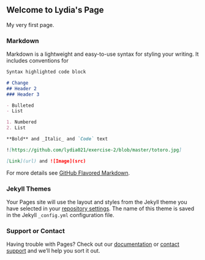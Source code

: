 ## Welcome to Lydia's Page

My very first page.



### Markdown

Markdown is a lightweight and easy-to-use syntax for styling your writing. It includes conventions for

```markdown
Syntax highlighted code block

# Change
## Header 2
### Header 3

- Bulleted
- List

1. Numbered
2. List

**Bold** and _Italic_ and `Code` text

![https://github.com/lydia021/exercise-2/blob/master/totoro.jpg]

[Link](url) and ![Image](src)
```

For more details see [GitHub Flavored Markdown](https://guides.github.com/features/mastering-markdown/).

### Jekyll Themes

Your Pages site will use the layout and styles from the Jekyll theme you have selected in your [repository settings](https://github.com/lydia021/exercise-2/settings). The name of this theme is saved in the Jekyll `_config.yml` configuration file.

### Support or Contact

Having trouble with Pages? Check out our [documentation](https://help.github.com/categories/github-pages-basics/) or [contact support](https://github.com/contact) and we’ll help you sort it out.
